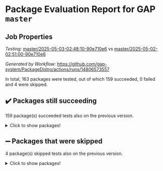 # Package Evaluation Report for GAP `master`

## Job Properties

*Testing:* [master/2025-05-03-02:48:10-90e710e6](https://github.com/gap-system/PackageDistro/blob/data/reports/master/2025-05-03-02:48:10-90e710e6) vs [master/2025-05-02-02:51:00-90e710e6](https://github.com/gap-system/PackageDistro/blob/data/reports/master/2025-05-02-02:51:00-90e710e6)

*Generated by Workflow:* https://github.com/gap-system/PackageDistro/actions/runs/14806573557

In total, 163 packages were tested, out of which 159 succeeded, 0 failed and 4 were skipped.

## :heavy_check_mark: Packages still succeeding

159 package(s) succeeded tests also on the previous version.
<details><summary>Click to show packages!</summary>

- 4ti2interface 2024.11-01 [(success)](https://github.com/gap-system/PackageDistro/actions/runs/14806573557/job/41575839954)
- ace 5.7.0 [(success)](https://github.com/gap-system/PackageDistro/actions/runs/14806573557/job/41575840073)
- aclib 1.3.2 [(success)](https://github.com/gap-system/PackageDistro/actions/runs/14806573557/job/41575840192)
- agt 0.3.1 [(success)](https://github.com/gap-system/PackageDistro/actions/runs/14806573557/job/41575840281)
- alco 1.1.1 [(success)](https://github.com/gap-system/PackageDistro/actions/runs/14806573557/job/41575840384)
- alnuth 3.2.1 [(success)](https://github.com/gap-system/PackageDistro/actions/runs/14806573557/job/41575840487)
- anupq 3.3.1 [(success)](https://github.com/gap-system/PackageDistro/actions/runs/14806573557/job/41575840609)
- atlasrep 2.1.9 [(success)](https://github.com/gap-system/PackageDistro/actions/runs/14806573557/job/41575840736)
- autodoc 2023.06.19 [(success)](https://github.com/gap-system/PackageDistro/actions/runs/14806573557/job/41575843518)
- automata 1.16 [(success)](https://github.com/gap-system/PackageDistro/actions/runs/14806573557/job/41575843923)
- automgrp 1.3.3 [(success)](https://github.com/gap-system/PackageDistro/actions/runs/14806573557/job/41575844191)
- autpgrp 1.11.1 [(success)](https://github.com/gap-system/PackageDistro/actions/runs/14806573557/job/41575845341)
- cap 2025.04-04 [(success)](https://github.com/gap-system/PackageDistro/actions/runs/14806573557/job/41575845855)
- caratinterface 2.3.7 [(success)](https://github.com/gap-system/PackageDistro/actions/runs/14806573557/job/41575846509)
- cddinterface 2024.09.02 [(success)](https://github.com/gap-system/PackageDistro/actions/runs/14806573557/job/41575846629)
- circle 1.6.6 [(success)](https://github.com/gap-system/PackageDistro/actions/runs/14806573557/job/41575846790)
- classicpres 1.22 [(success)](https://github.com/gap-system/PackageDistro/actions/runs/14806573557/job/41575846940)
- cohomolo 1.6.11 [(success)](https://github.com/gap-system/PackageDistro/actions/runs/14806573557/job/41575847232)
- congruence 1.2.7 [(success)](https://github.com/gap-system/PackageDistro/actions/runs/14806573557/job/41575847363)
- corefreesub 0.6 [(success)](https://github.com/gap-system/PackageDistro/actions/runs/14806573557/job/41575847536)
- corelg 1.57 [(success)](https://github.com/gap-system/PackageDistro/actions/runs/14806573557/job/41575847696)
- crime 1.6 [(success)](https://github.com/gap-system/PackageDistro/actions/runs/14806573557/job/41575847815)
- crisp 1.4.6 [(success)](https://github.com/gap-system/PackageDistro/actions/runs/14806573557/job/41575847966)
- crypting 0.10.5 [(success)](https://github.com/gap-system/PackageDistro/actions/runs/14806573557/job/41575848132)
- cryst 4.1.27 [(success)](https://github.com/gap-system/PackageDistro/actions/runs/14806573557/job/41575848325)
- crystcat 1.1.10 [(success)](https://github.com/gap-system/PackageDistro/actions/runs/14806573557/job/41575848482)
- ctbllib 1.3.9 [(success)](https://github.com/gap-system/PackageDistro/actions/runs/14806573557/job/41575848608)
- cubefree 1.20 [(success)](https://github.com/gap-system/PackageDistro/actions/runs/14806573557/job/41575848750)
- curlinterface 2.4.0 [(success)](https://github.com/gap-system/PackageDistro/actions/runs/14806573557/job/41575848940)
- cvec 2.8.3 [(success)](https://github.com/gap-system/PackageDistro/actions/runs/14806573557/job/41575849074)
- datastructures 0.3.1 [(success)](https://github.com/gap-system/PackageDistro/actions/runs/14806573557/job/41575849189)
- deepthought 1.0.8 [(success)](https://github.com/gap-system/PackageDistro/actions/runs/14806573557/job/41575849315)
- design 1.8.2 [(success)](https://github.com/gap-system/PackageDistro/actions/runs/14806573557/job/41575849424)
- difsets 2.3.1 [(success)](https://github.com/gap-system/PackageDistro/actions/runs/14806573557/job/41575849574)
- digraphs 1.10.0 [(success)](https://github.com/gap-system/PackageDistro/actions/runs/14806573557/job/41575849747)
- edim 1.3.8 [(success)](https://github.com/gap-system/PackageDistro/actions/runs/14806573557/job/41575849899)
- example 4.4.0 [(success)](https://github.com/gap-system/PackageDistro/actions/runs/14806573557/job/41575850033)
- examplesforhomalg 2023.10-01 [(success)](https://github.com/gap-system/PackageDistro/actions/runs/14806573557/job/41575850231)
- factint 1.6.3 [(success)](https://github.com/gap-system/PackageDistro/actions/runs/14806573557/job/41575850427)
- ferret 1.0.14 [(success)](https://github.com/gap-system/PackageDistro/actions/runs/14806573557/job/41575850577)
- fga 1.5.0 [(success)](https://github.com/gap-system/PackageDistro/actions/runs/14806573557/job/41575850694)
- fining 1.5.6 [(success)](https://github.com/gap-system/PackageDistro/actions/runs/14806573557/job/41575850830)
- float 1.0.7 [(success)](https://github.com/gap-system/PackageDistro/actions/runs/14806573557/job/41575850990)
- format 1.4.4 [(success)](https://github.com/gap-system/PackageDistro/actions/runs/14806573557/job/41575851117)
- forms 1.2.12 [(success)](https://github.com/gap-system/PackageDistro/actions/runs/14806573557/job/41575851246)
- fplsa 1.2.6 [(success)](https://github.com/gap-system/PackageDistro/actions/runs/14806573557/job/41575851345)
- fr 2.4.13 [(success)](https://github.com/gap-system/PackageDistro/actions/runs/14806573557/job/41575851466)
- francy 2.0.3 [(success)](https://github.com/gap-system/PackageDistro/actions/runs/14806573557/job/41575851592)
- fwtree 1.3 [(success)](https://github.com/gap-system/PackageDistro/actions/runs/14806573557/job/41575851704)
- gapdoc 1.6.7 [(success)](https://github.com/gap-system/PackageDistro/actions/runs/14806573557/job/41575851818)
- gauss 2024.11-01 [(success)](https://github.com/gap-system/PackageDistro/actions/runs/14806573557/job/41575852087)
- gaussforhomalg 2024.08-01 [(success)](https://github.com/gap-system/PackageDistro/actions/runs/14806573557/job/41575852224)
- gbnp 1.1.0 [(success)](https://github.com/gap-system/PackageDistro/actions/runs/14806573557/job/41575852351)
- generalizedmorphismsforcap 2025.02-01 [(success)](https://github.com/gap-system/PackageDistro/actions/runs/14806573557/job/41575852466)
- genss 1.6.9 [(success)](https://github.com/gap-system/PackageDistro/actions/runs/14806573557/job/41575852554)
- gradedmodules 2024.12-01 [(success)](https://github.com/gap-system/PackageDistro/actions/runs/14806573557/job/41575852661)
- gradedringforhomalg 2024.07-01 [(success)](https://github.com/gap-system/PackageDistro/actions/runs/14806573557/job/41575852806)
- grape 4.9.2 [(success)](https://github.com/gap-system/PackageDistro/actions/runs/14806573557/job/41575852925)
- groupoids 1.76 [(success)](https://github.com/gap-system/PackageDistro/actions/runs/14806573557/job/41575853060)
- grpconst 2.6.5 [(success)](https://github.com/gap-system/PackageDistro/actions/runs/14806573557/job/41575853215)
- guarana 0.96.3 [(success)](https://github.com/gap-system/PackageDistro/actions/runs/14806573557/job/41575853306)
- guava 3.20 [(success)](https://github.com/gap-system/PackageDistro/actions/runs/14806573557/job/41575853414)
- hap 1.66 [(success)](https://github.com/gap-system/PackageDistro/actions/runs/14806573557/job/41575853523)
- hapcryst 0.1.15 [(success)](https://github.com/gap-system/PackageDistro/actions/runs/14806573557/job/41575853619)
- hecke 1.5.4 [(success)](https://github.com/gap-system/PackageDistro/actions/runs/14806573557/job/41575853721)
- help 4.0 [(success)](https://github.com/gap-system/PackageDistro/actions/runs/14806573557/job/41575853818)
- homalg 2024.01-01 [(success)](https://github.com/gap-system/PackageDistro/actions/runs/14806573557/job/41575853931)
- homalgtocas 2023.11-01 [(success)](https://github.com/gap-system/PackageDistro/actions/runs/14806573557/job/41575854051)
- ibnp 0.15 [(success)](https://github.com/gap-system/PackageDistro/actions/runs/14806573557/job/41575854155)
- idrel 2.48 [(success)](https://github.com/gap-system/PackageDistro/actions/runs/14806573557/job/41575854275)
- images 1.3.3 [(success)](https://github.com/gap-system/PackageDistro/actions/runs/14806573557/job/41575854400)
- intpic 0.4.0 [(success)](https://github.com/gap-system/PackageDistro/actions/runs/14806573557/job/41575854516)
- io 4.9.1 [(success)](https://github.com/gap-system/PackageDistro/actions/runs/14806573557/job/41575854610)
- io_forhomalg 2023.02-04 [(success)](https://github.com/gap-system/PackageDistro/actions/runs/14806573557/job/41575854735)
- irredsol 1.4.4 [(success)](https://github.com/gap-system/PackageDistro/actions/runs/14806573557/job/41575854822)
- json 2.2.2 [(success)](https://github.com/gap-system/PackageDistro/actions/runs/14806573557/job/41575854928)
- jupyterkernel 1.5.1 [(success)](https://github.com/gap-system/PackageDistro/actions/runs/14806573557/job/41575855059)
- jupyterviz 1.5.6 [(success)](https://github.com/gap-system/PackageDistro/actions/runs/14806573557/job/41575855171)
- kan 1.37 [(success)](https://github.com/gap-system/PackageDistro/actions/runs/14806573557/job/41575855271)
- kbmag 1.5.11 [(success)](https://github.com/gap-system/PackageDistro/actions/runs/14806573557/job/41575855373)
- laguna 3.9.7 [(success)](https://github.com/gap-system/PackageDistro/actions/runs/14806573557/job/41575855515)
- liealgdb 2.2.1 [(success)](https://github.com/gap-system/PackageDistro/actions/runs/14806573557/job/41575855667)
- liepring 2.9.1 [(success)](https://github.com/gap-system/PackageDistro/actions/runs/14806573557/job/41575855775)
- liering 2.4.2 [(success)](https://github.com/gap-system/PackageDistro/actions/runs/14806573557/job/41575855874)
- linearalgebraforcap 2025.04-01 [(success)](https://github.com/gap-system/PackageDistro/actions/runs/14806573557/job/41575855988)
- lins 0.9 [(success)](https://github.com/gap-system/PackageDistro/actions/runs/14806573557/job/41575856107)
- localizeringforhomalg 2023.10-01 [(success)](https://github.com/gap-system/PackageDistro/actions/runs/14806573557/job/41575856221)
- loops 3.4.4 [(success)](https://github.com/gap-system/PackageDistro/actions/runs/14806573557/job/41575856333)
- lpres 1.1.1 [(success)](https://github.com/gap-system/PackageDistro/actions/runs/14806573557/job/41575856477)
- majoranaalgebras 1.5.2 [(success)](https://github.com/gap-system/PackageDistro/actions/runs/14806573557/job/41575856663)
- mapclass 1.4.6 [(success)](https://github.com/gap-system/PackageDistro/actions/runs/14806573557/job/41575856777)
- matgrp 0.71 [(success)](https://github.com/gap-system/PackageDistro/actions/runs/14806573557/job/41575856892)
- matricesforhomalg 2024.11-02 [(success)](https://github.com/gap-system/PackageDistro/actions/runs/14806573557/job/41575857002)
- modisom 3.0.0 [(success)](https://github.com/gap-system/PackageDistro/actions/runs/14806573557/job/41575857098)
- modulepresentationsforcap 2024.09-02 [(success)](https://github.com/gap-system/PackageDistro/actions/runs/14806573557/job/41575857172)
- modules 2024.12-01 [(success)](https://github.com/gap-system/PackageDistro/actions/runs/14806573557/job/41575857265)
- monoidalcategories 2025.03-02 [(success)](https://github.com/gap-system/PackageDistro/actions/runs/14806573557/job/41575857362)
- nconvex 2024.12-01 [(success)](https://github.com/gap-system/PackageDistro/actions/runs/14806573557/job/41575857458)
- nilmat 1.4.2 [(success)](https://github.com/gap-system/PackageDistro/actions/runs/14806573557/job/41575857565)
- nock 1.5 [(success)](https://github.com/gap-system/PackageDistro/actions/runs/14806573557/job/41575857721)
- normalizinterface 1.4.0 [(success)](https://github.com/gap-system/PackageDistro/actions/runs/14806573557/job/41575857854)
- nq 2.5.11 [(success)](https://github.com/gap-system/PackageDistro/actions/runs/14806573557/job/41575857976)
- numericalsgps 1.4.0 [(success)](https://github.com/gap-system/PackageDistro/actions/runs/14806573557/job/41575858063)
- openmath 11.5.3 [(success)](https://github.com/gap-system/PackageDistro/actions/runs/14806573557/job/41575858153)
- orb 5.0.0 [(success)](https://github.com/gap-system/PackageDistro/actions/runs/14806573557/job/41575858273)
- packagemanager 1.6.2 [(success)](https://github.com/gap-system/PackageDistro/actions/runs/14806573557/job/41575858356)
- patternclass 2.4.5 [(success)](https://github.com/gap-system/PackageDistro/actions/runs/14806573557/job/41575858464)
- permut 2.0.5 [(success)](https://github.com/gap-system/PackageDistro/actions/runs/14806573557/job/41575858574)
- polenta 1.3.11 [(success)](https://github.com/gap-system/PackageDistro/actions/runs/14806573557/job/41575858654)
- polymaking 0.8.7 [(success)](https://github.com/gap-system/PackageDistro/actions/runs/14806573557/job/41575858869)
- primgrp 3.4.4 [(success)](https://github.com/gap-system/PackageDistro/actions/runs/14806573557/job/41575859102)
- profiling 2.6.0 [(success)](https://github.com/gap-system/PackageDistro/actions/runs/14806573557/job/41575859238)
- qdistrnd 0.9.5 [(success)](https://github.com/gap-system/PackageDistro/actions/runs/14806573557/job/41575859364)
- qpa 1.35 [(success)](https://github.com/gap-system/PackageDistro/actions/runs/14806573557/job/41575859472)
- quagroup 1.8.4 [(success)](https://github.com/gap-system/PackageDistro/actions/runs/14806573557/job/41575859600)
- radiroot 2.9 [(success)](https://github.com/gap-system/PackageDistro/actions/runs/14806573557/job/41575859742)
- rcwa 4.7.1 [(success)](https://github.com/gap-system/PackageDistro/actions/runs/14806573557/job/41575859888)
- rds 1.8 [(success)](https://github.com/gap-system/PackageDistro/actions/runs/14806573557/job/41575860012)
- recog 1.4.4 [(success)](https://github.com/gap-system/PackageDistro/actions/runs/14806573557/job/41575860141)
- repndecomp 1.3.0 [(success)](https://github.com/gap-system/PackageDistro/actions/runs/14806573557/job/41575860239)
- repsn 3.1.2 [(success)](https://github.com/gap-system/PackageDistro/actions/runs/14806573557/job/41575860364)
- resclasses 4.7.3 [(success)](https://github.com/gap-system/PackageDistro/actions/runs/14806573557/job/41575860537)
- ringsforhomalg 2024.11-02 [(success)](https://github.com/gap-system/PackageDistro/actions/runs/14806573557/job/41575860637)
- sco 2023.08-01 [(success)](https://github.com/gap-system/PackageDistro/actions/runs/14806573557/job/41575860746)
- scscp 2.4.3 [(success)](https://github.com/gap-system/PackageDistro/actions/runs/14806573557/job/41575860838)
- semigroups 5.5.0 [(success)](https://github.com/gap-system/PackageDistro/actions/runs/14806573557/job/41575861028)
- sglppow 2.4 [(success)](https://github.com/gap-system/PackageDistro/actions/runs/14806573557/job/41575861178)
- sgpviz 0.999.6 [(success)](https://github.com/gap-system/PackageDistro/actions/runs/14806573557/job/41575861301)
- simpcomp 2.1.14 [(success)](https://github.com/gap-system/PackageDistro/actions/runs/14806573557/job/41575861443)
- singular 2024.06.03 [(success)](https://github.com/gap-system/PackageDistro/actions/runs/14806573557/job/41575861563)
- sl2reps 1.1 [(success)](https://github.com/gap-system/PackageDistro/actions/runs/14806573557/job/41575861704)
- sla 1.6.2 [(success)](https://github.com/gap-system/PackageDistro/actions/runs/14806573557/job/41575861819)
- smallantimagmas 0.3.0 [(success)](https://github.com/gap-system/PackageDistro/actions/runs/14806573557/job/41575861962)
- smallgrp 1.5.4 [(success)](https://github.com/gap-system/PackageDistro/actions/runs/14806573557/job/41575862109)
- smallsemi 0.7.2 [(success)](https://github.com/gap-system/PackageDistro/actions/runs/14806573557/job/41575862236)
- sonata 2.9.6 [(success)](https://github.com/gap-system/PackageDistro/actions/runs/14806573557/job/41575862320)
- sophus 1.27 [(success)](https://github.com/gap-system/PackageDistro/actions/runs/14806573557/job/41575862463)
- sotgrps 1.3 [(success)](https://github.com/gap-system/PackageDistro/actions/runs/14806573557/job/41575862591)
- spinsym 1.5.2 [(success)](https://github.com/gap-system/PackageDistro/actions/runs/14806573557/job/41575862694)
- standardff 1.0 [(success)](https://github.com/gap-system/PackageDistro/actions/runs/14806573557/job/41575862891)
- symbcompcc 1.3.2 [(success)](https://github.com/gap-system/PackageDistro/actions/runs/14806573557/job/41575863164)
- thelma 1.3 [(success)](https://github.com/gap-system/PackageDistro/actions/runs/14806573557/job/41575863294)
- tomlib 1.2.11 [(success)](https://github.com/gap-system/PackageDistro/actions/runs/14806573557/job/41575863467)
- toolsforhomalg 2024.09-01 [(success)](https://github.com/gap-system/PackageDistro/actions/runs/14806573557/job/41575863580)
- toric 1.9.6 [(success)](https://github.com/gap-system/PackageDistro/actions/runs/14806573557/job/41575863690)
- transgrp 3.6.5 [(success)](https://github.com/gap-system/PackageDistro/actions/runs/14806573557/job/41575863819)
- typeset 1.2.2 [(success)](https://github.com/gap-system/PackageDistro/actions/runs/14806573557/job/41575863943)
- ugaly 4.1.3 [(success)](https://github.com/gap-system/PackageDistro/actions/runs/14806573557/job/41575864352)
- unipot 1.6 [(success)](https://github.com/gap-system/PackageDistro/actions/runs/14806573557/job/41575864479)
- unitlib 4.2.0 [(success)](https://github.com/gap-system/PackageDistro/actions/runs/14806573557/job/41575864580)
- utils 0.89 [(success)](https://github.com/gap-system/PackageDistro/actions/runs/14806573557/job/41575864731)
- uuid 0.7 [(success)](https://github.com/gap-system/PackageDistro/actions/runs/14806573557/job/41575864853)
- walrus 0.9991 [(success)](https://github.com/gap-system/PackageDistro/actions/runs/14806573557/job/41575864977)
- wedderga 4.10.5 [(success)](https://github.com/gap-system/PackageDistro/actions/runs/14806573557/job/41575865119)
- wpe 0.8 [(success)](https://github.com/gap-system/PackageDistro/actions/runs/14806573557/job/41575865231)
- xmod 2.93 [(success)](https://github.com/gap-system/PackageDistro/actions/runs/14806573557/job/41575865346)
- xmodalg 1.32 [(success)](https://github.com/gap-system/PackageDistro/actions/runs/14806573557/job/41575865501)
- yangbaxter 0.10.6 [(success)](https://github.com/gap-system/PackageDistro/actions/runs/14806573557/job/41575865647)
- zeromqinterface 0.16 [(success)](https://github.com/gap-system/PackageDistro/actions/runs/14806573557/job/41575865791)
</details>

## :heavy_minus_sign: Packages that were skipped

4 package(s) skipped tests also on the previous version.
<details><summary>Click to show packages!</summary>

- browse 1.8.21 [(skipped)](https://github.com/gap-system/PackageDistro/actions/runs/14806573557/job/41575683054)
- itc 1.5.1 [(skipped)](https://github.com/gap-system/PackageDistro/actions/runs/14806573557/job/41575683054)
- polycyclic 2.16 [(skipped)](https://github.com/gap-system/PackageDistro/actions/runs/14806573557/job/41575683054)
- xgap 4.32 [(skipped)](https://github.com/gap-system/PackageDistro/actions/runs/14806573557/job/41575683054)
</details>

